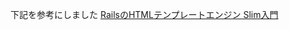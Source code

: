 下記を参考にしました
[RailsのHTMLテンプレートエンジン Slim入門](http://ruby-rails.hatenadiary.com/entry/20140929/1411997071)
